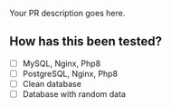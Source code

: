 Your PR description goes here.

<!---Please make a clear summary of the changes.--->
<!---Do not include different functionalities in the same PR.--->
<!---If the modifications are about sending emails, do not also include changes to the API, or file management. Do not force us to decide between all or nothing.--->
<!---You can remove these lines.--->

<!---Por favor, haz un resumen claro de los cambios.--->
<!---No incluyas funcionalidades distintas en el mismo PR.--->
<!---Si las modificaciones son sobre el envío de emails, no incluyas también cambios en la API o en la gestión de archivos. No nos obligues a decidir entre todo o nada.--->
<!---Puedes eliminar estas líneas.--->

## How has this been tested?

<!---Replace `[ ]` with `[X]` to mark what you do in the next list.--->
<!---Reemplaza `[ ]` por `[X]` para marcar como completado en la lista.--->

- [ ] MySQL, Nginx, Php8
- [ ] PostgreSQL, Nginx, Php8
- [ ] Clean database
- [ ] Database with random data
<!---- [ ] If additional tests was realized, added here--->